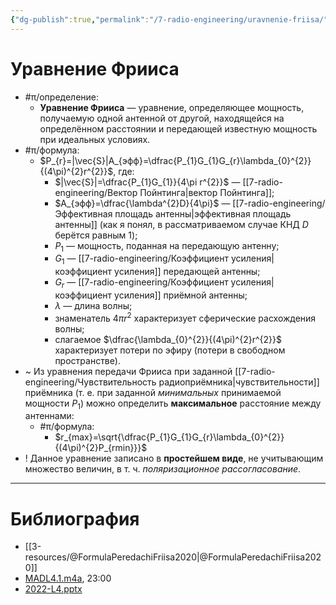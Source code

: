 ```yaml
---
{"dg-publish":true,"permalink":"/7-radio-engineering/uravnenie-friisa/","title":"Уравнение Фрииса"}
---
```



# Уравнение Фрииса

- #π/определение:
	- **Уравнение Фрииса** — уравнение, определяющее мощность, получаемую одной антенной от другой, находящейся на определённом расстоянии и передающей известную мощность при идеальных условиях.
- #π/формула:
	- $P_{r}=|\vec{S}|A_{эфф}=\dfrac{P_{1}G_{1}G_{r}\lambda_{0}^{2}}{(4\pi)^{2}r^{2}}$, где:
		- $|\vec{S}|=\dfrac{P_{1}G_{1}}{4\pi r^{2}}$ — [[7-radio-engineering/Вектор Пойнтинга\|вектор Пойнтинга]];
		- $A_{эфф}=\dfrac{\lambda^{2}D}{4\pi}$ — [[7-radio-engineering/Эффективная площадь антенны\|эффективная площадь антенны]] (как я понял, в рассматриваемом случае КНД $D$ берётся равным 1);
		- $P_{1}$ — мощность, поданная на передающую антенну;
		- $G_{1}$ — [[7-radio-engineering/Коэффициент усиления\|коэффициент усиления]] передающей антенны;
		- $G_{r}$ — [[7-radio-engineering/Коэффициент усиления\|коэффициент усиления]] приёмной антенны;
		- $\lambda$ — длина волны;
		- знаменатель $4\pi r^{2}$ характеризует сферические расхождения волны;
		- слагаемое $\dfrac{\lambda_{0}^{2}}{(4\pi)^{2}r^{2}}$ характеризует потери по эфиру (потери в свободном пространстве).
- ~ Из уравнения передачи Фрииса при заданной [[7-radio-engineering/Чувствительность радиоприёмника\|чувствительности]] приёмника (т. е. при заданной *минимальных* принимаемой мощности $P_{1}$) можно определить **максимальное** расстояние между антеннами:
	- #π/формула:
		- $r_{max}=\sqrt{\dfrac{P_{1}G_{1}G_{r}\lambda_{0}^{2}}{(4\pi)^{2}P_{rmin}}}$
- ! Данное уравнение записано в **простейшем виде**, не учитывающим множество величин, в т. ч. *поляризационное рассогласование*.

---

# Библиография

- [[3-resources/@FormulaPeredachiFriisa2020\|@FormulaPeredachiFriisa2020]]
- [MADL4.1.m4a](file:///C:%5CUsers%5CMojo%5CiCloudDrive%5C_university%5CIllarionov%5Clecture-recording%5CMADL4.1.m4a), 23:00
- [2022-L4.pptx](file:///C:%5CUsers%5CMojo%5CiCloudDrive%5C_university%5CIllarionov%5Clecture-presentations%5C2022-L4.pptx)
